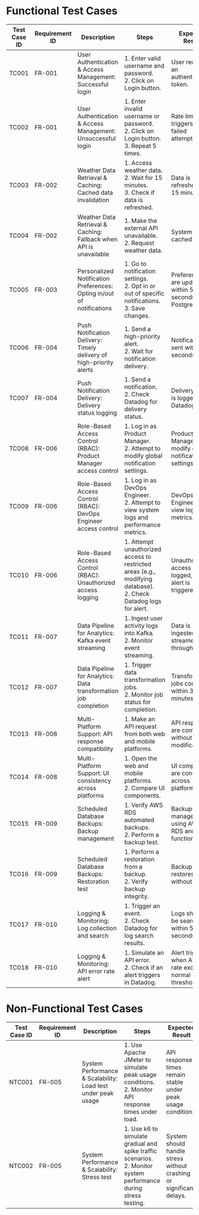 # Functional Test Cases

| Test Case ID | Requirement ID | Description                                                       | Steps                                                                                                                                               | Expected Result                                                        | Actual Result | Status (Pass/Fail) |
|--------------|----------------|-------------------------------------------------------------------|-----------------------------------------------------------------------------------------------------------------------------------------------------|------------------------------------------------------------------------|---------------|---------------------|
| TC001        | FR-001         | User Authentication & Access Management: Successful login         | 1. Enter valid username and password. <br> 2. Click on Login button.                                                                                | User receives an authentication token.                                 | ...           | ...                 |
| TC002        | FR-001         | User Authentication & Access Management: Unsuccessful login       | 1. Enter invalid username or password. <br> 2. Click on Login button. <br> 3. Repeat 5 times.                                                      | Rate limit triggers after 5 failed attempts.                           | ...           | ...                 |
| TC003        | FR-002         | Weather Data Retrieval & Caching: Cached data invalidation        | 1. Access weather data. <br> 2. Wait for 15 minutes. <br> 3. Check if data is refreshed.                                                            | Data is refreshed after 15 minutes.                                    | ...           | ...                 |
| TC004        | FR-002         | Weather Data Retrieval & Caching: Fallback when API is unavailable | 1. Make the external API unavailable. <br> 2. Request weather data.                                                                                 | System returns cached data.                                            | ...           | ...                 |
| TC005        | FR-003         | Personalized Notification Preferences: Opting in/out of notifications | 1. Go to notification settings. <br> 2. Opt in or out of specific notifications. <br> 3. Save changes.                                              | Preferences are updated within 5 seconds in PostgreSQL.                | ...           | ...                 |
| TC006        | FR-004         | Push Notification Delivery: Timely delivery of high-priority alerts | 1. Send a high-priority alert. <br> 2. Wait for notification delivery.                                                                                | Notification is sent within 10 seconds.                                | ...           | ...                 |
| TC007        | FR-004         | Push Notification Delivery: Delivery status logging               | 1. Send a notification. <br> 2. Check Datadog for delivery status.                                                                                 | Delivery status is logged in Datadog.                                  | ...           | ...                 |
| TC008        | FR-006         | Role-Based Access Control (RBAC): Product Manager access control  | 1. Log in as Product Manager. <br> 2. Attempt to modify global notification settings.                                                                 | Product Manager can modify global notification settings.               | ...           | ...                 |
| TC009        | FR-006         | Role-Based Access Control (RBAC): DevOps Engineer access control  | 1. Log in as DevOps Engineer. <br> 2. Attempt to view system logs and performance metrics.                                                           | DevOps Engineer can view logs and metrics.                             | ...           | ...                 |
| TC010        | FR-006         | Role-Based Access Control (RBAC): Unauthorized access logging    | 1. Attempt unauthorized access to restricted areas (e.g., modifying database). <br> 2. Check Datadog logs for alert.                                 | Unauthorized access is logged, and an alert is triggered.             | ...           | ...                 |
| TC011        | FR-007         | Data Pipeline for Analytics: Kafka event streaming                | 1. Ingest user activity logs into Kafka. <br> 2. Monitor event streaming.                                                                            | Data is ingested and streamed through Kafka.                           | ...           | ...                 |
| TC012        | FR-007         | Data Pipeline for Analytics: Data transformation job completion   | 1. Trigger data transformation jobs. <br> 2. Monitor job status for completion.                                                                      | Transformation jobs complete within 30 minutes.                       | ...           | ...                 |
| TC013        | FR-008         | Multi-Platform Support: API response compatibility                | 1. Make an API request from both web and mobile platforms.                                                                                           | API responses are compatible without modification.                    | ...           | ...                 |
| TC014        | FR-008         | Multi-Platform Support: UI consistency across platforms           | 1. Open the web and mobile platforms. <br> 2. Compare UI components.                                                                                 | UI components are consistent across platforms.                        | ...           | ...                 |
| TC015        | FR-009         | Scheduled Database Backups: Backup management                     | 1. Verify AWS RDS automated backups. <br> 2. Perform a backup test.                                                                                  | Backups are managed using AWS RDS and are functioning.                | ...           | ...                 |
| TC016        | FR-009         | Scheduled Database Backups: Restoration test                      | 1. Perform a restoration from a backup. <br> 2. Verify backup integrity.                                                                               | Backup restores without issues.                                        | ...           | ...                 |
| TC017        | FR-010         | Logging & Monitoring: Log collection and search                   | 1. Trigger an event. <br> 2. Check Datadog for log search results.                                                                                  | Logs should be searchable within 5 seconds.                            | ...           | ...                 |
| TC018        | FR-010         | Logging & Monitoring: API error rate alert                        | 1. Simulate an API error. <br> 2. Check if an alert triggers in Datadog.                                                                              | Alert triggers when API error rate exceeds normal thresholds.         | ...           | ...                 |

# Non-Functional Test Cases

| Test Case ID | Requirement ID | Description                                                       | Steps                                                                                                                                               | Expected Result                                                        | Actual Result | Status (Pass/Fail) |
|--------------|----------------|-------------------------------------------------------------------|-----------------------------------------------------------------------------------------------------------------------------------------------------|------------------------------------------------------------------------|---------------|---------------------|
| NTC001       | FR-005         | System Performance & Scalability: Load test under peak usage      | 1. Use Apache JMeter to simulate peak usage conditions. <br> 2. Monitor API response times under load.                                               | API response times remain stable under peak usage conditions.         | ...           | ...                 |
| NTC002       | FR-005         | System Performance & Scalability: Stress test                     | 1. Use k6 to simulate gradual and spike traffic scenarios. <br> 2. Monitor system performance during stress testing.                                | System should handle stress without crashing or significant delays.    | ...           | ...                 |
